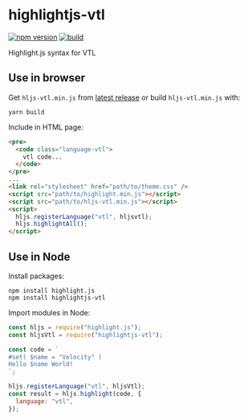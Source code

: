 # highlightjs-vtl

[![npm version](https://img.shields.io/npm/v/highlightjs-vtl)](https://www.npmjs.com/highlightjs-vtl)
[![build](https://img.shields.io/github/actions/workflow/status/jasmaa/highlightjs-vtl/build.yml)](https://github.com/jasmaa/highlightjs-vtl/actions)

Highlight.js syntax for VTL

## Use in browser

Get `hljs-vtl.min.js` from [latest
release](https://github.com/jasmaa/highlightjs-vtl/releases) or build
`hljs-vtl.min.js` with:

```
yarn build
```

Include in HTML page:

```html
<pre>
  <code class="language-vtl">
    vtl code...
  </code>
</pre>
...
<link rel="stylesheet" href="path/to/theme.css" />
<script src="path/to/highlight.min.js"></script>
<script src="path/to/hljs-vtl.min.js"></script>
<script>
  hljs.registerLanguage("vtl", hljsvtl);
  hljs.highlightAll();
</script>
```

## Use in Node

Install packages:

```
npm install highlight.js
npm install highlightjs-vtl
```

Import modules in Node:

```js
const hljs = require("highlight.js");
const hljsVtl = require("highlightjs-vtl");

const code = `
#set( $name = "Velocity" )
Hello $name World!
`;

hljs.registerLanguage("vtl", hljsVtl);
const result = hljs.highlight(code, {
  language: "vtl",
});
```
